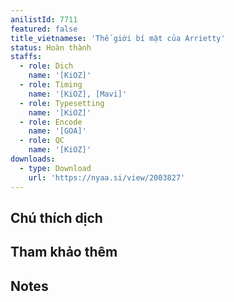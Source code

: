 ```yaml
---
anilistId: 7711
featured: false
title_vietnamese: 'Thế giới bí mật của Arrietty'
status: Hoàn thành
staffs:
  - role: Dịch
    name: '[KiOZ]'
  - role: Timing
    name: '[KiOZ], [Mavi]'
  - role: Typesetting
    name: '[KiOZ]'
  - role: Encode
    name: '[GOA]'
  - role: QC
    name: '[KiOZ]'
downloads:
  - type: Download
    url: 'https://nyaa.si/view/2003827'
---
```

## Chú thích dịch



## Tham khảo thêm



## Notes
